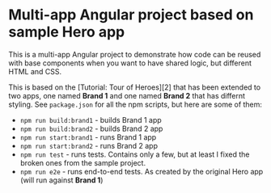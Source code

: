 # Multi-app Angular project based on sample Hero app

This is a multi-app Angular project to demonstrate how code can be reused with base components when you want to have shared logic, but different HTML and CSS.

This is based on the [Tutorial: Tour of Heroes][2] that has been extended to two apps, one named **Brand 1** and one named **Brand 2** that has differnt styling. See `package.json` for all the npm scripts, but here are some of them:

* `npm run build:brand1` - builds Brand 1 app
* `npm run build:brand2` - builds Brand 2 app
* `npm run start:brand1` - runs Brand 1 app
* `npm run start:brand2` - runs Brand 2 app
* `npm run test` - runs tests. Contains only a few, but at least I fixed the broken ones from the sample project.
* `npm run e2e` - runs end-to-end tests. As created by the original Hero app (will run against **Brand 1**)

